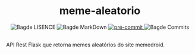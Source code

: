 <h1 align='Center'>meme-aleatorio</h1>

<div align="Center">
    <img src="https://img.shields.io/github/license/ericshantos/API-meme-aleatorio.svg" alt="Bagde LISENCE">
    <img src="https://img.shields.io/badge/Made%20with-Markdown-1f425f.svg" alt="Bagde MarkDown">
    <a href = "https://github.com/pre-commit/pre-commit" > 
        <img src ="https://img.shields.io/badge/pre--commit-enabled-brightgreen?logo=​​​ pré-commit" alt ="pré-commit" style = "max-width:100%;" /> 
    </a> 
    <img src="https://img.shields.io/github/commits-since/ericshantos/API-meme-aleatorio/25610ca.svg" alt="Bagde Commits">
</div>

<br>


API Rest Flask que retorna memes aleatórios do site memedroid.
